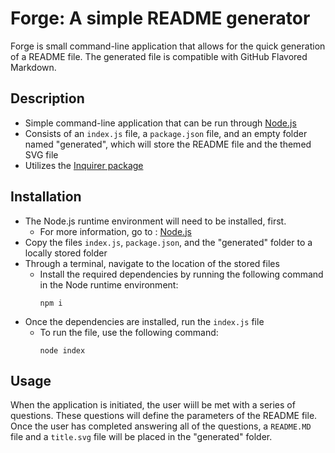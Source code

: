 # Forge: A simple README generator

Forge is small command-line application that allows for the quick generation of a README file. The generated file is compatible with GitHub Flavored Markdown.


## Description

* Simple command-line application that can be run through [Node.js](https://nodejs.org/en/)
* Consists of an `index.js` file, a `package.json` file, and an empty folder named "generated", which will store the README file and the themed SVG file
* Utilizes  the [Inquirer package](https://www.npmjs.com/package/inquirer)


## Installation

* The Node.js runtime environment will need to be installed, first.
    * For more information, go to : [Node.js](https://nodejs.org/en/)
* Copy the files `index.js`, `package.json`, and  the "generated" folder to a locally stored folder
* Through a terminal, navigate to the location of the stored files
    * Install the required dependencies by running the following command in the Node runtime environment:
        ```
        npm i
        ```
* Once the dependencies are installed, run the `index.js` file
    * To run the file, use the following command:
        ```
        node index
        ```

## Usage

When the application is initiated, the user wiill be met with a series of questions. These questions will define the parameters of the README file.  Once the user has completed answering all of the questions, a `README.MD` file and a `title.svg` file will be placed in the "generated" folder.
